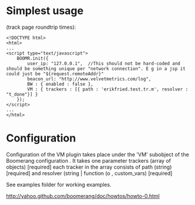 # Simplest usage #
(track page roundtrip times):

    <!DOCTYPE html>
    <html>
    ... 
    <script type="text/javascript">
        BOOMR.init({
            user_ip: "127.0.0.1",  //This should not be hard-coded and should be something unique per "network connection". E g in a jsp it could just be "${request.remoteAddr}"
            beacon_url: "http://www.velvetmetrics.com/log",
            BW : { enabled : false },
            VM : { trackers : [{ path : 'erikfried.test.tr.m', resolver : "t_done"}] }
        });
    </script>
    ...
    </html>

# Configuration #
Configuration of the VM plugin takes place under the 'VM' subobject of the Boomerang configuration . It takes one parameter
    trackers (array of objects) [required]
        each tracker in the array consists of
            path (string) [required] and
            resolver (string | function (o , custom_vars) [required] 

See examples folder for working examples.

http://yahoo.github.com/boomerang/doc/howtos/howto-0.html